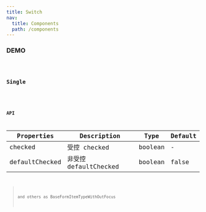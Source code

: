 ```yaml
---
title: Switch
nav:
  title: Components
  path: /components
---
```


### DEMO

<code src="./demo/basic.tsx" />

### Single

<code src="./demo/single.tsx" />

### API

| Properties | Description | Type | Default |
| --- | --- | --- | --- |
| checked | 受控 checked | boolean | - |
| defaultChecked | 非受控 defaultChecked | boolean | false |

> and others as BaseFormItemTypeWithOutFocus
